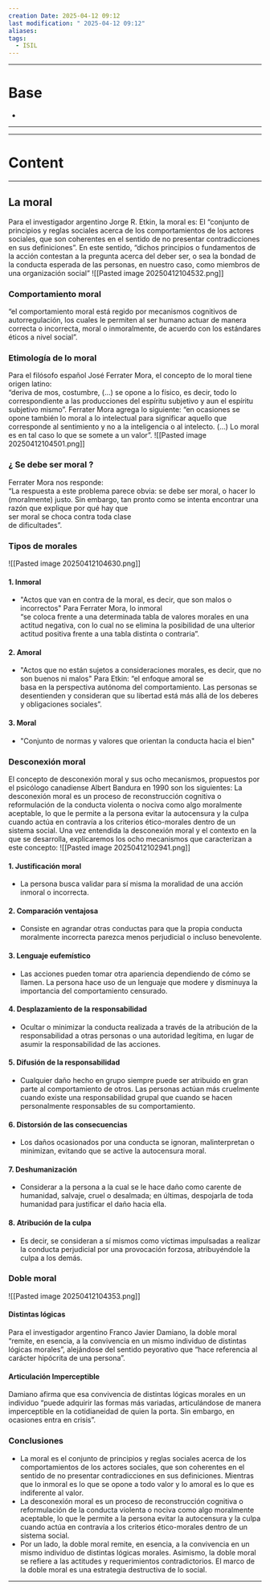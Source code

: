 ```yaml
---
creation Date: 2025-04-12 09:12
last modification: " 2025-04-12 09:12"
aliases: 
tags:
  - ISIL
---
```

___
# Base
- 
___
___
# Content
___
## La moral
Para el investigador argentino Jorge R. Etkin, la moral es:
El “conjunto de principios y reglas sociales acerca de los comportamientos de los actores sociales, que son coherentes en el sentido de no presentar contradicciones en sus definiciones”.
En este sentido, “dichos principios o fundamentos de la acción contestan a la pregunta acerca del deber ser, o sea la bondad de la conducta esperada de las personas, en nuestro caso, como miembros de una organización social”
![[Pasted image 20250412104532.png]]
### Comportamiento moral
“el comportamiento moral está regido por mecanismos cognitivos de autorregulación, los cuales le permiten al ser humano actuar de manera correcta o incorrecta, moral o inmoralmente, de acuerdo con los estándares éticos a nivel social”.
### Etimología de lo moral
Para el filósofo español José Ferrater Mora, el concepto de lo moral tiene origen latino:  
“deriva de mos, costumbre, (…) se opone a lo físico, es decir, todo lo correspondiente a las producciones del espíritu subjetivo y aun el espíritu subjetivo mismo”.
Ferrater Mora agrega lo siguiente:
“en ocasiones se opone también lo moral a lo intelectual para significar aquello que corresponde al sentimiento y no a la inteligencia o al intelecto. (…) Lo moral es en tal caso lo que se somete a un valor”.
![[Pasted image 20250412104501.png]]
### ¿ Se debe ser moral ?
Ferrater Mora nos responde:  
“La respuesta a este problema parece obvia: se debe ser moral, o hacer lo (moralmente) justo. Sin embargo, tan pronto como se intenta encontrar una razón que explique por qué hay que  
ser moral se choca contra toda clase  
de dificultades”.
### Tipos de morales
![[Pasted image 20250412104630.png]]
#### 1. Inmoral
- "Actos que van en contra de la moral, es decir, que son malos o incorrectos"
Para Ferrater Mora, lo inmoral  
“se coloca frente a una determinada tabla de valores morales en una actitud negativa, con lo cual no se elimina la posibilidad de una ulterior actitud positiva frente a una tabla distinta o contraria”.
#### 2. Amoral
- "Actos que no están sujetos a consideraciones morales, es decir, que no son buenos ni malos"
Para Etkin: “el enfoque amoral se  
basa en la perspectiva autónoma del comportamiento. Las personas se desentienden y consideran que su libertad está más allá de los deberes y obligaciones sociales”.
#### 3. Moral
- "Conjunto de normas y valores que orientan la conducta hacia el bien"
### Desconexión moral
El concepto de desconexión moral y sus ocho mecanismos, propuestos por el psicólogo canadiense Albert Bandura en 1990 son los siguientes:
La desconexión moral es un proceso de reconstrucción cognitiva o reformulación de la conducta violenta o nociva como algo moralmente aceptable, lo que le permite a la persona evitar la autocensura y la culpa cuando actúa en contravía a los criterios ético-morales dentro de un sistema social.
Una vez entendida la desconexión moral y el contexto en la que se desarrolla, explicaremos los ocho mecanismos que caracterizan a este concepto:
![[Pasted image 20250412102941.png]]
#### 1. Justificación moral
- La persona busca validar para sí misma la moralidad de una acción inmoral o incorrecta.
#### 2. Comparación ventajosa
- Consiste en agrandar otras conductas para que la propia conducta moralmente incorrecta parezca menos perjudicial o incluso benevolente.
#### 3. Lenguaje eufemístico
- Las acciones pueden tomar otra apariencia dependiendo de cómo se llamen. La persona hace uso de un lenguaje que modere y disminuya la importancia del comportamiento censurado.
#### 4. Desplazamiento de la responsabilidad
- Ocultar o minimizar la conducta realizada a través de la atribución de la responsabilidad a otras personas o una autoridad legítima, en lugar de asumir la responsabilidad de las acciones.
#### 5. Difusión de la responsabilidad
- Cualquier daño hecho en grupo siempre puede ser atribuido en gran parte al comportamiento de otros. Las personas actúan más cruelmente cuando existe una responsabilidad grupal que cuando se hacen personalmente responsables de su comportamiento.
#### 6. Distorsión de las consecuencias
- Los daños ocasionados por una conducta se ignoran, malinterpretan o minimizan, evitando que se active la autocensura moral.
#### 7. Deshumanización
- Considerar a la persona a la cual se le hace daño como carente de humanidad, salvaje, cruel o desalmada; en últimas, despojarla de toda humanidad para justificar el daño hacia ella.
#### 8. Atribución de la culpa
- Es decir, se consideran a sí mismos como víctimas impulsadas a realizar la conducta perjudicial por una provocación forzosa, atribuyéndole la culpa a los demás.
### Doble moral
![[Pasted image 20250412104353.png]]
#### Distintas lógicas
Para el investigador argentino Franco Javier Damiano, la doble moral “remite, en esencia, a la convivencia en un mismo individuo de distintas lógicas morales”, alejándose del sentido peyorativo que “hace referencia al carácter hipócrita de una persona”.
#### Articulación Imperceptible
Damiano afirma que esa convivencia de distintas lógicas morales en un individuo “puede adquirir las formas más variadas, articulándose de manera imperceptible en la cotidianeidad de quien la porta. Sin embargo, en ocasiones entra en crisis”.
### Conclusiones
- La moral es el conjunto de principios y reglas sociales acerca de los comportamientos de los actores sociales, que son coherentes en el sentido de no presentar contradicciones en sus definiciones. Mientras que lo inmoral es lo que se opone a todo valor y lo amoral es lo que es indiferente al valor.
- La desconexión moral es un proceso de reconstrucción cognitiva o reformulación de la conducta violenta o nociva como algo moralmente aceptable, lo que le permite a la persona evitar la autocensura y la culpa cuando actúa en contravía a los criterios ético-morales dentro de un sistema social.
- Por un lado, la doble moral remite, en esencia, a la convivencia en un mismo individuo de distintas lógicas morales. Asimismo, la doble moral se refiere a las actitudes y requerimientos contradictorios. El marco de la doble moral es una estrategia destructiva de lo social.
___